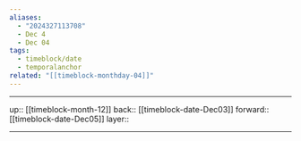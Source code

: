```yaml
---
aliases:
  - "2024327113708"
  - Dec 4
  - Dec 04
tags:
  - timeblock/date
  - temporalanchor
related: "[[timeblock-monthday-04]]"
---
```




***

up:: [[timeblock-month-12]]
back:: [[timeblock-date-Dec03]]
forward:: [[timeblock-date-Dec05]]
layer:: 

***

